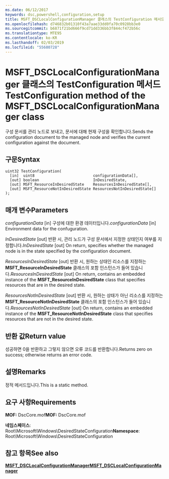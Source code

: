 ```yaml
---
ms.date: 06/12/2017
keywords: dsc,powershell,configuration,setup
title: MSFT_DSCLocalConfigurationManager 클래스의 TestConfiguration 메서드
ms.openlocfilehash: d746832b01310f43a7aae33dd0fa70c0928bb3e0
ms.sourcegitcommit: b6871f21bd666f9cd71dd336bb3f844cf472b56c
ms.translationtype: MTE95
ms.contentlocale: ko-KR
ms.lasthandoff: 02/03/2019
ms.locfileid: "55680728"
---
```

# <a name="testconfiguration-method-of-the-msftdsclocalconfigurationmanager-class"></a><span data-ttu-id="6d2a0-103">MSFT_DSCLocalConfigurationManager 클래스의 TestConfiguration 메서드</span><span class="sxs-lookup"><span data-stu-id="6d2a0-103">TestConfiguration method of the MSFT_DSCLocalConfigurationManager class</span></span>

<span data-ttu-id="6d2a0-104">구성 문서를 관리 노드로 보내고, 문서에 대해 현재 구성을 확인합니다.</span><span class="sxs-lookup"><span data-stu-id="6d2a0-104">Sends the configuration document to the managed node and verifies the current configuration against the document.</span></span>

## <a name="syntax"></a><span data-ttu-id="6d2a0-105">구문</span><span class="sxs-lookup"><span data-stu-id="6d2a0-105">Syntax</span></span>

```mof
uint32 TestConfiguration(
  [in]  uint8                          configurationData[],
  [out] boolean                        InDesiredState,
  [out] MSFT_ResourceInDesiredState    ResourcesInDesiredState[],
  [out] MSFT_ResourceNotInDesiredState ResourcesNotInDesiredState[]
);
```

## <a name="parameters"></a><span data-ttu-id="6d2a0-106">매개 변수</span><span class="sxs-lookup"><span data-stu-id="6d2a0-106">Parameters</span></span>

<span data-ttu-id="6d2a0-107">*configurationData* \[in\] 구성에 대한 환경 데이터입니다.</span><span class="sxs-lookup"><span data-stu-id="6d2a0-107">*configurationData* \[in\] Environment data for the confuguration.</span></span>

<span data-ttu-id="6d2a0-108">*InDesiredState* \[out\] 반환 시, 관리 노드가 구성 문서에서 지정한 상태인지 여부를 지정합니다.</span><span class="sxs-lookup"><span data-stu-id="6d2a0-108">*InDesiredState* \[out\] On return, specifies whether the managed node is in the state specified by the configuration document.</span></span>

<span data-ttu-id="6d2a0-109">*ResourcesInDesiredState* \[out\] 반환 시, 원하는 상태인 리소스를 지정하는 **MSFT_ResourceInDesiredState** 클래스의 포함 인스턴스가 들어 있습니다.</span><span class="sxs-lookup"><span data-stu-id="6d2a0-109">*ResourcesInDesiredState* \[out\] On return, contains an embedded instance of the **MSFT_ResourceInDesiredState** class that specifies resources that are in the desired state.</span></span>

<span data-ttu-id="6d2a0-110">*ResourcesNotInDesiredState* \[out\] 반환 시, 원하는 상태가 아닌 리소스를 지정하는 **MSFT_ResourceNotInDesiredState** 클래스의 포함 인스턴스가 들어 있습니다.</span><span class="sxs-lookup"><span data-stu-id="6d2a0-110">*ResourcesNotInDesiredState* \[out\] On return, contains an embedded instance of the **MSFT_ResourceNotInDesiredState** class that specifies resources that are not in the desired state.</span></span>

## <a name="return-value"></a><span data-ttu-id="6d2a0-111">반환 값</span><span class="sxs-lookup"><span data-stu-id="6d2a0-111">Return value</span></span>

<span data-ttu-id="6d2a0-112">성공하면 0을 반환하고 그렇지 않으면 오류 코드를 반환합니다.</span><span class="sxs-lookup"><span data-stu-id="6d2a0-112">Returns zero on success; otherwise returns an error code.</span></span>

## <a name="remarks"></a><span data-ttu-id="6d2a0-113">설명</span><span class="sxs-lookup"><span data-stu-id="6d2a0-113">Remarks</span></span>

<span data-ttu-id="6d2a0-114">정적 메서드입니다.</span><span class="sxs-lookup"><span data-stu-id="6d2a0-114">This is a static method.</span></span>

## <a name="requirements"></a><span data-ttu-id="6d2a0-115">요구 사항</span><span class="sxs-lookup"><span data-stu-id="6d2a0-115">Requirements</span></span>

<span data-ttu-id="6d2a0-116">**MOF:** DscCore.mof</span><span class="sxs-lookup"><span data-stu-id="6d2a0-116">**MOF:** DscCore.mof</span></span>

<span data-ttu-id="6d2a0-117">**네임스페이스**: Root\Microsoft\Windows\DesiredStateConfiguration</span><span class="sxs-lookup"><span data-stu-id="6d2a0-117">**Namespace**: Root\Microsoft\Windows\DesiredStateConfiguration</span></span>

## <a name="see-also"></a><span data-ttu-id="6d2a0-118">참고 항목</span><span class="sxs-lookup"><span data-stu-id="6d2a0-118">See also</span></span>

[<span data-ttu-id="6d2a0-119">**MSFT_DSCLocalConfigurationManager**</span><span class="sxs-lookup"><span data-stu-id="6d2a0-119">**MSFT_DSCLocalConfigurationManager**</span></span>](msft-dsclocalconfigurationmanager.md)